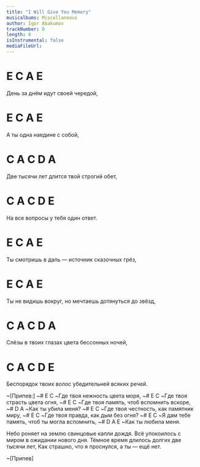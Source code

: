 ```yaml
---
title: "I Will Give You Memory"
musicalbums: Miscellaneous
author: Igor Abakumov
trackNumber: 0
length: 0
isInstrumental: false
mediaFileUrl: 
---
```


# E        C    A             E
День за днём идут своей чередой,
#   E    C  A           E
А ты одна наедине с собой,
#  C         A    C            D      A
Две тысячи лет длится твой строгий обет,
#     C     A        C   D     E
На все вопросы у тебя один ответ.
#     E         C        A                 E
Ты смотришь в даль — источник сказочных грёз,
#       E         C          A                    E
Ты не видишь вокруг, но мечтаешь дотянуться до звёзд,
#  C               A    C       D        A
Слёзы в твоих глазах цвета бессонных ночей,
#      C             A      C          D       E
Беспорядок твоих волос убедительней всяких речей.

~[Припев:]
~#  E                 C
~Где твоя нежность цвета моря,
~#  E                C
~Где твоя страсть цвета огня,
~#  E                      C
~Где твоя память, чтоб вспомнить вскоре,
~# D              A
~Как ты убила меня?
~#  E                      C
~Где твоя честность, как памятник миру,
~#  E                   C
~Где твоя правда, как дым без огня?
~#   E                     C
~Я дам тебе память, чтоб ты могла вспомнить,
~# D        A      E
~Как ты любила меня.

Небо роняет на землю свинцовые капли дождя.
Всё упокоилось с миром в ожидании нового дня.
Тёмное время длилось долгих две тысячи лет,
Как страшно, что я проснулся, а ты — ещё нет.

~[Припев]

